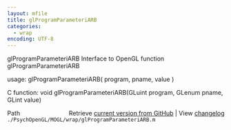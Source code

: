 ```yaml
---
layout: mfile
title: glProgramParameteriARB
categories:
  - wrap
encoding: UTF-8
---
```


glProgramParameteriARB  Interface to OpenGL function glProgramParameteriARB

usage:  glProgramParameteriARB( program, pname, value )

C function:  void glProgramParameteriARB(GLuint program, GLenum pname, GLint value)


<div class="code_header" style="text-align:right;">
  <span style="float:left;">Path&nbsp;&nbsp;</span> <span class="counter">Retrieve <a href=
  "https://raw.github.com/Psychtoolbox-3/Psychtoolbox-3/beta/./PsychOpenGL/MOGL/wrap/glProgramParameteriARB.m">current version from GitHub</a> | View <a href=
  "https://github.com/Psychtoolbox-3/Psychtoolbox-3/commits/beta/./PsychOpenGL/MOGL/wrap/glProgramParameteriARB.m">changelog</a></span>
</div>
<div class="code">
  <code>./PsychOpenGL/MOGL/wrap/glProgramParameteriARB.m</code>
</div>

